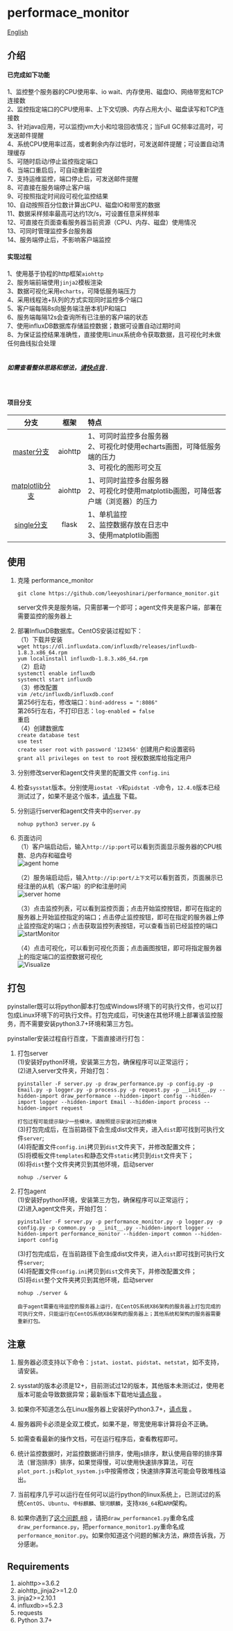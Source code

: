 # performace_monitor
[English](https://github.com/leeyoshinari/performance_monitor/blob/main/README.md)
## 介绍
#### 已完成如下功能<br>
1、监控整个服务器的CPU使用率、io wait、内存使用、磁盘IO、网络带宽和TCP连接数<br>
2、监控指定端口的CPU使用率、上下文切换、内存占用大小、磁盘读写和TCP连接数<br>
3、针对java应用，可以监控jvm大小和垃圾回收情况；当Full GC频率过高时，可发送邮件提醒<br>
4、系统CPU使用率过高，或者剩余内存过低时，可发送邮件提醒；可设置自动清理缓存<br>
5、可随时启动/停止监控指定端口<br>
6、当端口重启后，可自动重新监控<br>
7、支持运维监控，端口停止后，可发送邮件提醒<br>
8、可直接在服务端停止客户端<br>
9、可按照指定时间段可视化监控结果<br>
10、自动按照百分位数计算出CPU、磁盘IO和带宽的数据<br>
11、数据采样频率最高可达约1次/s，可设置任意采样频率<br>
12、可直接在页面查看服务器当前资源（CPU、内存、磁盘）使用情况<br>
13、可同时管理监控多台服务器<br>
14、服务端停止后，不影响客户端监控<br>

#### 实现过程
1、使用基于协程的http框架`aiohttp`<br>
2、服务端前端使用`jinja2`模板渲染<br>
3、数据可视化采用`echarts`，可降低服务端压力<br>
4、采用线程池+队列的方式实现同时监控多个端口<br>
5、客户端每隔8s向服务端注册本机IP和端口<br>
6、服务端每隔12s会查询所有已注册的客户端的状态<br>
7、使用influxDB数据库存储监控数据；数据可设置自动过期时间<br>
8、为保证监控结果准确性，直接使用Linux系统命令获取数据，且可视化时未做任何曲线拟合处理<br>
<br>
##### 如需查看整体思路和想法，[请快点我](https://mp.weixin.qq.com/s?__biz=Mzg5OTA3NDk2MQ==&mid=2247483810&idx=1&sn=d352577de1676c9c4997cbe305f243ca&chksm=c0599f5cf72e164a23c67e8782270f06561a659c2dd40c820e9b07d1d83e35d3fe7ca796e952&token=59716230&lang=zh_CN#rd) .
<br>

#### 项目分支
| 分支 | 框架 | 特点 |
| :----: | :----:| :---- |
| [master分支](https://github.com/leeyoshinari/performance_monitor) | aiohttp | 1、可同时监控多台服务器<br> 2、可视化时使用echarts画图，可降低服务端的压力<br> 3、可视化的图形可交互 |
| [matplotlib分支](https://github.com/leeyoshinari/performance_monitor/tree/matplotlib) | aiohttp | 1、可同时监控多台服务器<br> 2、可视化时使用matplotlib画图，可降低客户端（浏览器）的压力 |
| [single分支](https://github.com/leeyoshinari/performance_monitor/tree/single) | flask | 1、单机监控<br> 2、监控数据存放在日志中<br> 3、使用matplotlib画图 |

## 使用
1. 克隆 performance_monitor
   ```shell
   git clone https://github.com/leeyoshinari/performance_monitor.git
   ```
   server文件夹是服务端，只需部署一个即可；agent文件夹是客户端，部署在需要监控的服务器上<br>

2. 部署InfluxDB数据库。CentOS安装过程如下：<br>
    （1）下载并安装<br>
        `wget https://dl.influxdata.com/influxdb/releases/influxdb-1.8.3.x86_64.rpm` <br>
        `yum localinstall influxdb-1.8.3.x86_64.rpm` <br>
    （2）启动<br>
        `systemctl enable influxdb` <br>
        `systemctl start influxdb` <br>
    （3）修改配置<br>
         `vim /etc/influxdb/influxdb.conf` <br>
         第256行左右，修改端口：`bind-address = ":8086"` <br>
         第265行左右，不打印日志：`log-enabled = false` <br>
         重启 <br>
    （4）创建数据库<br>
        `create database test` <br>
        `use test` <br>
        `create user root with password '123456'` 创建用户和设置密码 <br>
        `grant all privileges on test to root` 授权数据库给指定用户 <br>

3. 分别修改server和agent文件夹里的配置文件 `config.ini`

4. 检查`sysstat`版本。分别使用`iostat -V`和`pidstat -V`命令，`12.4.0`版本已经测试过了，如果不是这个版本，[请点我](http://sebastien.godard.pagesperso-orange.fr/download.html) 下载。

5. 分别运行server和agent文件夹中的`server.py`
   ```shell
   nohup python3 server.py &
   ```

5. 页面访问<br>
   （1）客户端启动后，输入`http://ip:port`可以看到页面显示服务器的CPU核数、总内存和磁盘号<br>
   ![agent home](https://github.com/leeyoshinari/performance_monitor/blob/main/server/static/agent.jpg)
   
   （2）服务端启动后，输入`http://ip:port/上下文`可以看到首页，页面展示已经注册的从机（客户端）的IP和注册时间<br>
   ![server home](https://github.com/leeyoshinari/performance_monitor/blob/main/server/static/home.jpg)
   
   （3）点击监控列表，可以看到监控页面；点击开始监控按钮，即可在指定的服务器上开始监控指定的端口；点击停止监控按钮，即可在指定的服务器上停止监控指定的端口；点击获取监控列表按钮，可以查看当前已经监控的端口<br>
   ![startMonitor](https://github.com/leeyoshinari/performance_monitor/blob/main/server/static/monitor.jpg)
   
   （4）点击可视化，可以看到可视化页面；点击画图按钮，即可将指定服务器上的指定端口的监控数据可视化<br>
   ![Visualize](https://github.com/leeyoshinari/performance_monitor/blob/main/server/static/visual.jpg)
   
## 打包
pyinstaller既可以将python脚本打包成Windows环境下的可执行文件，也可以打包成Linux环境下的可执行文件。打包完成后，可快速在其他环境上部署该监控服务，而不需要安装python3.7+环境和第三方包。<br>

pyinstaller安装过程自行百度，下面直接进行打包：<br>

1. 打包server<br>
    (1)安装好python环境，安装第三方包，确保程序可以正常运行；<br>
    (2)进入server文件夹，开始打包：<br>
    ```shell
    pyinstaller -F server.py -p draw_performance.py -p config.py -p Email.py -p logger.py -p process.py -p request.py -p __init__.py --hidden-import draw_performance --hidden-import config --hidden-import logger --hidden-import Email --hidden-import process --hidden-import request
    ```
    `打包过程可能提示缺少一些模块，请按照提示安装对应的模块`<br>
    (3)打包完成后，在当前路径下会生成dist文件夹，进入`dist`即可找到可执行文件`server`;<br>
    (4)将配置文件`config.ini`拷贝到`dist`文件夹下，并修改配置文件；<br>
    (5)将模板文件`templates`和静态文件`static`拷贝到`dist`文件夹下；<br>
    (6)将`dist`整个文件夹拷贝到其他环境，启动server
    ```shell
    nohup ./server &
    ```

2. 打包agent<br>
    (1)安装好python环境，安装第三方包，确保程序可以正常运行；<br>
    (2)进入agent文件夹，开始打包：<br>
    ```shell
    pyinstaller -F server.py -p performance_monitor.py -p logger.py -p config.py -p common.py -p __init__.py --hidden-import logger --hidden-import performance_monitor --hidden-import common --hidden-import config
    ```
    (3)打包完成后，在当前路径下会生成dist文件夹，进入`dist`即可找到可执行文件`server`;<br>
    (4)将配置文件`config.ini`拷贝到`dist`文件夹下，并修改配置文件；<br>
    (5)将`dist`整个文件夹拷贝到其他环境，启动server
    ```shell
    nohup ./server &
    ```
   `由于agent需要在待监控的服务器上运行，在CentOS系统X86架构的服务器上打包完成的可执行文件，只能运行在CentOS系统X86架构的服务器上；其他系统和架构的服务器需要重新打包。`<br>

## 注意
1. 服务器必须支持以下命令：`jstat`、`iostat`、`pidstat`、`netstat`，如不支持，请安装。

2. sysstat的版本必须是12+，目前测试过12的版本，其他版本未测试过，使用老版本可能会导致数据异常；最新版本下载地址[请点我](http://sebastien.godard.pagesperso-orange.fr/download.html) 。

3. 如果你不知道怎么在Linux服务器上安装好Python3.7+，[请点我](https://github.com/leeyoshinari/performance_monitor/wiki/Python-3.7.x-%E5%AE%89%E8%A3%85) 。

4. 服务器网卡必须是全双工模式，如果不是，带宽使用率计算将会不正确。

5. 如需查看最新的操作文档，可在运行程序后，查看教程即可。

6. 统计监控数据时，对监控数据进行排序，使用js排序，默认使用自带的排序算法（冒泡排序）排序，如果觉得慢，可以使用快速排序算法，可在`plot_port.js`和`plot_system.js`中按需修改；快速排序算法可能会导致堆栈溢出。

7. 当前程序几乎可以运行在任何可以运行python的linux系统上，已测试过的系统`CentOS`、`Ubuntu`、`中标麒麟`、`银河麒麟`，支持`X86_64`和`ARM`架构。

8. 如果你遇到了[这个问题 #8](https://github.com/leeyoshinari/performance_monitor/issues/8) ，请把`draw_performance1.py`重命名成`draw_performance.py`，把`performance_monitor1.py`重命名成`performance_monitor.py`。如果你知道这个问题的解决方法，麻烦告诉我，万分感谢。

## Requirements
1. aiohttp>=3.6.2
2. aiohttp_jinja2>=1.2.0
3. jinja2>=2.10.1
4. influxdb>=5.2.3
5. requests
6. Python 3.7+
